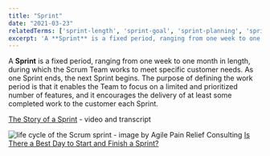```yaml
---
title: "Sprint"
date: "2021-03-23"
relatedTerms: ['sprint-length', 'sprint-goal', 'sprint-planning', 'sprint-backlog', 'daily-scrum', 'product-backlog-refinement', 'sprint-review', 'sprint-retrospective']
excerpt: 'A **Sprint** is a fixed period, ranging from one week to one month in length, during which'
---
```


A **Sprint** is a fixed period, ranging from one week to one month in length, during which the Scrum Team works to meet specific customer needs. As one Sprint ends, the next Sprint begins. The purpose of defining the work period is that it enables the Team to focus on a limited and prioritized number of features, and it encourages the delivery of at least some completed work to the customer each Sprint.

[The Story of a Sprint](/the-story-of-a-sprint) - video and transcript

![life cycle of the Scrum sprint - image by Agile Pain Relief Consulting]((src/content/glossary/sprint/images/life-cycle-of-the-sprint-labelled-1024x805.jpg))
[Is There a Best Day to Start and Finish a Sprint?](/blog/is-there-a-best-day-to-start-and-finish-a-sprint.html)

